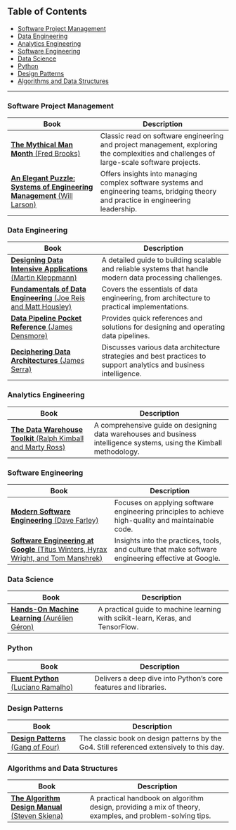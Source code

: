 ## Table of Contents

- [Software Project Management](#software-project-management)
- [Data Engineering](#data-engineering)
- [Analytics Engineering](#analytics-engineering)
- [Software Engineering](#software-engineering)
- [Data Science](#data-science)
- [Python](#python)
- [Design Patterns](#design-patterns)
- [Algorithms and Data Structures](#algorithms-and-data-structures)

<hr>

### Software Project Management

| Book | Description |
| --- | --- |
| [**The Mythical Man Month** (Fred Brooks)](https://www.amazon.co.uk/Mythical-Man-Month-Software-Engineering-Anniversary/dp/0201835959) | Classic read on software engineering and project management, exploring the complexities and challenges of large-scale software projects. |
| [**An Elegant Puzzle: Systems of Engineering Management** (Will Larson)](https://amzn.eu/d/dBW3hsH) | Offers insights into managing complex software systems and engineering teams, bridging theory and practice in engineering leadership. |

### Data Engineering

| Book | Description |
| --- | --- |
| [**Designing Data Intensive Applications** (Martin Kleppmann)](https://amzn.eu/d/eCGGh5H) | A detailed guide to building scalable and reliable systems that handle modern data processing challenges. |
| [**Fundamentals of Data Engineering** (Joe Reis and Matt Housley)](https://amzn.eu/d/1wZJl9N) | Covers the essentials of data engineering, from architecture to practical implementations. |
| [**Data Pipeline Pocket Reference** (James Densmore)](https://amzn.eu/d/3CJOkUC) | Provides quick references and solutions for designing and operating data pipelines. |
| [**Deciphering Data Architectures** (James Serra)](https://amzn.eu/d/8L31vxI) | Discusses various data architecture strategies and best practices to support analytics and business intelligence. |

### Analytics Engineering

| Book | Description |
| --- | --- |
| [**The Data Warehouse Toolkit** (Ralph Kimball and Marty Ross)](https://amzn.eu/d/4Vyk65Z) | A comprehensive guide on designing data warehouses and business intelligence systems, using the Kimball methodology. |

### Software Engineering

| Book | Description |
| --- | --- |
| [**Modern Software Engineering** (Dave Farley)](https://amzn.eu/d/6RnKzgQ) | Focuses on applying software engineering principles to achieve high-quality and maintainable code. |
| [**Software Engineering at Google** (Titus Winters, Hyrax Wright, and Tom Manshrek)](https://amzn.eu/d/cvHEL7L) | Insights into the practices, tools, and culture that make software engineering effective at Google. |

### Data Science

| Book | Description |
| --- | --- |
| [**Hands-On Machine Learning** (Aurélien Géron)](https://amzn.eu/d/5eYhNwD) | A practical guide to machine learning with scikit-learn, Keras, and TensorFlow. |

### Python

| Book | Description |
| --- | --- |
| [**Fluent Python** (Luciano Ramalho)](https://amzn.eu/d/54AVkgU) | Delivers a deep dive into Python’s core features and libraries. |

### Design Patterns

| Book | Description |
| --- | --- |
| [**Design Patterns** (Gang of Four)](https://amzn.eu/d/h0nr76L) | The classic book on design patterns by the Go4. Still referenced extensively to this day. |

### Algorithms and Data Structures

| Book | Description |
| --- | --- |
| [**The Algorithm Design Manual** (Steven Skiena)](https://amzn.eu/d/61xNhDt) | A practical handbook on algorithm design, providing a mix of theory, examples, and problem-solving tips. |
